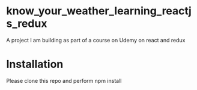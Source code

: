 # know_your_weather_learning_reactjs_redux
A project I am building as part of a course on Udemy on react and redux

# Installation
Please clone this repo and perform npm install
